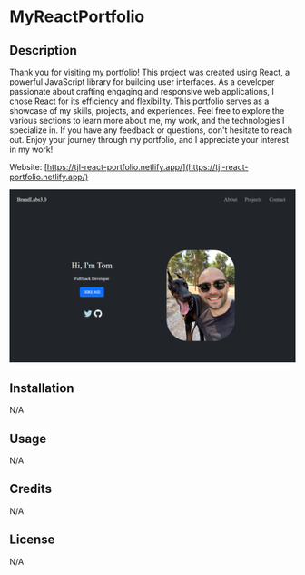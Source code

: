 # MyReactPortfolio

## Description

Thank you for visiting my portfolio! This project was created using React, a powerful JavaScript library for building user interfaces. As a developer passionate about crafting engaging and responsive web applications, I chose React for its efficiency and flexibility. This portfolio serves as a showcase of my skills, projects, and experiences. Feel free to explore the various sections to learn more about me, my work, and the technologies I specialize in. If you have any feedback or questions, don't hesitate to reach out. Enjoy your journey through my portfolio, and I appreciate your interest in my work!

Website: [https://tjl-react-portfolio.netlify.app/](https://tjl-react-portfolio.netlify.app/)

![Alt text](public/images/ResponsiveDesign.png)

## Installation

N/A

## Usage

N/A

## Credits

N/A

## License

N/A
